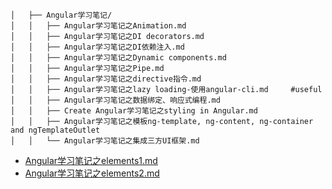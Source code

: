 ```
│   ├── Angular学习笔记/
│   │   ├── Angular学习笔记之Animation.md
│   │   ├── Angular学习笔记之DI decorators.md
│   │   ├── Angular学习笔记之DI依赖注入.md
│   │   ├── Angular学习笔记之Dynamic components.md
│   │   ├── Angular学习笔记之Pipe.md
│   │   ├── Angular学习笔记之directive指令.md
│   │   ├── Angular学习笔记之lazy loading-使用angular-cli.md     #useful
│   │   ├── Angular学习笔记之数据绑定、响应式编程.md
│   │   ├── Create Angular学习笔记之styling in Angular.md
│   │   ├── Angular学习笔记之模板ng-template, ng-content, ng-container and ngTemplateOutlet
│   │   └── Angular学习笔记之集成三方UI框架.md
```

- [Angular学习笔记之elements1.md](https://github.com/honggzb/Study-General/blob/master/Angular-Study/Sample-general/elements/Angular%E5%AD%A6%E4%B9%A0%E7%AC%94%E8%AE%B0%E4%B9%8Belements1.md)
- [Angular学习笔记之elements2.md](https://github.com/honggzb/Study-General/blob/master/Angular-Study/Sample-general/elements/Angular%E5%AD%A6%E4%B9%A0%E7%AC%94%E8%AE%B0%E4%B9%8Belements2.md)
